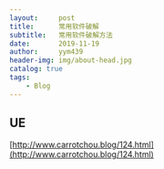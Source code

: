 ```yaml
---
layout:     post
title:      常用软件破解
subtitle:   常用软件破解方法
date:       2019-11-19
author:     yym439
header-img: img/about-head.jpg
catalog: true
tags:
    - Blog
---
```


## UE

[http://www.carrotchou.blog/124.html](http://www.carrotchou.blog/124.html)